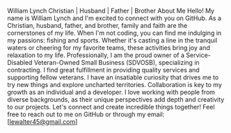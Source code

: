 William Lynch
Christian | Husband | Father | Brother
About Me
Hello! My name is William Lynch and I'm excited to connect with you on GitHub. As a Christian, husband, father, and brother, family and faith are the cornerstones of my life.
When I'm not coding, you can find me indulging in my passions: fishing and sports. Whether it's casting a line in the tranquil waters or cheering for my favorite teams, these activities bring joy and relaxation to my life.
Professionally, I am the proud owner of a Service-Disabled Veteran-Owned Small Business (SDVOSB), specializing in contracting. I find great fulfillment in providing quality services and supporting fellow veterans.
I have an insatiable curiosity that drives me to try new things and explore uncharted territories. Collaboration is key to my growth as an individual and a developer. I love working with people from diverse backgrounds, as their unique perspectives add depth and creativity to our projects.
Let's connect and create incredible things together!
Feel free to reach out to me on GitHub or through my email: [lewalter45@gmail.com]
